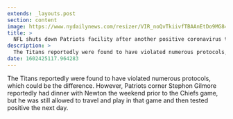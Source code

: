 ```yaml
--- 
extends: _layouts.post 
section: content 
image: https://www.nydailynews.com/resizer/VIR_noQvTkiivfTBAAnEtDo9MG8=/1200x0/top/cloudfront-us-east-1.images.arcpublishing.com/tronc/PGHITEH7L3WZCF3KYZB7T4HDKE.jpg 
title: > 
  NFL shuts down Patriots facility after another positive coronavirus test, game vs. Broncos postponed 
description: > 
  The Titans reportedly were found to have violated numerous protocols, which could be the difference.However, Patriots corner Stephon Gilmore reportedly had dinner with Newton the weekend prior to the Chiefs game, but he was still allowed to travel and play in that game and then tested positive the next day. 
date: 1602425117.964283 
--- 
```

The Titans reportedly were found to have violated numerous protocols, which could be the difference. However, Patriots corner Stephon Gilmore reportedly had dinner with Newton the weekend prior to the Chiefs game, but he was still allowed to travel and play in that game and then tested positive the next day.